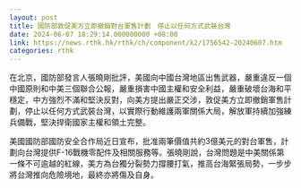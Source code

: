 ```yaml
---
layout: post
title: 國防部敦促美方立即撤銷對台軍售計劃　停止以任何方式武裝台灣
date: 2024-06-07 18:29:14.000000000 +08:00
link: https://news.rthk.hk/rthk/ch/component/k2/1756542-20240607.htm
categories: rthk
---
```


在北京，國防部發言人張曉剛批評，美國向中國台灣地區出售武器，嚴重違反一個中國原則和中美三個聯合公報，嚴重損害中國主權和安全利益，嚴重破壞台海和平穩定，中方強烈不滿和堅決反對，向美方提出嚴正交涉，敦促美方立即撤銷軍售計劃，停止以任何方式武裝台灣，以實際行動維護兩軍關係大局，解放軍持續加強練兵備戰，堅決捍衛國家主權和領土完整。

美國國防部國防安全合作局近日宣布，批准兩筆價值共約3億美元的對台軍售，計劃向台灣提供F-16戰機零配件及相關服務等。張曉剛說，台灣問題是中美關係第一條不可逾越的紅線，美方為台獨分裂勢力撐腰打氣，推高台海緊張局勢，一步步將台灣推向危險境地，最終亦將傷及自身。
